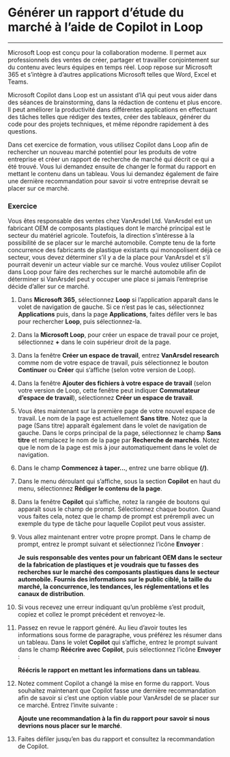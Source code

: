 
# Générer un rapport d’étude du marché à l’aide de Copilot in Loop
---
Microsoft Loop est conçu pour la collaboration moderne. Il permet aux professionnels des ventes de créer, partager et travailler conjointement sur du contenu avec leurs équipes en temps réel. Loop repose sur Microsoft 365 et s’intègre à d’autres applications Microsoft telles que Word, Excel et Teams.

Microsoft Copilot dans Loop est un assistant d’IA qui peut vous aider dans des séances de brainstorming, dans la rédaction de contenu et plus encore. Il peut améliorer la productivité dans différentes applications en effectuant des tâches telles que rédiger des textes, créer des tableaux, générer du code pour des projets techniques, et même répondre rapidement à des questions.

Dans cet exercice de formation, vous utilisez Copilot dans Loop afin de rechercher un nouveau marché potentiel pour les produits de votre entreprise et créer un rapport de recherche de marché qui décrit ce qui a été trouvé. Vous lui demandez ensuite de changer le format du rapport en mettant le contenu dans un tableau. Vous lui demandez également de faire une dernière recommandation pour savoir si votre entreprise devrait se placer sur ce marché.

### Exercice

Vous êtes responsable des ventes chez VanArsdel Ltd. VanArsdel est un fabricant OEM de composants plastiques dont le marché principal est le secteur du matériel agricole. Toutefois, la direction s’intéresse à la possibilité de se placer sur le marché automobile. Compte tenu de la forte concurrence des fabricants de plastique existants qui monopolisent déjà ce secteur, vous devez déterminer s’il y a de la place pour VanArsdel et s’il pourrait devenir un acteur viable sur ce marché. Vous voulez utiliser Copilot dans Loop pour faire des recherches sur le marché automobile afin de déterminer si VanArsdel peut y occuper une place si jamais l’entreprise décide d’aller sur ce marché.

1.  Dans **Microsoft 365**, sélectionnez **Loop** si l’application apparaît dans le volet de navigation de gauche. Si ce n’est pas le cas, sélectionnez **Applications** puis, dans la page **Applications**, faites défiler vers le bas pour rechercher **Loop**, puis sélectionnez-la.
2.  Dans la **Microsoft Loop**, pour créer un espace de travail pour ce projet, sélectionnez **+** dans le coin supérieur droit de la page.
3.  Dans la fenêtre **Créer un espace de travail**, entrez **VanArsdel research** comme nom de votre espace de travail, puis sélectionnez le bouton **Continuer** ou **Créer** qui s’affiche (selon votre version de Loop).
4.  Dans la fenêtre **Ajouter des fichiers à votre espace de travail** (selon votre version de Loop, cette fenêtre peut indiquer **Commutateur d’espace de travail**), sélectionnez **Créer un espace de travail**.
5.  Vous êtes maintenant sur la première page de votre nouvel espace de travail. Le nom de la page est actuellement **Sans titre**. Notez que la page (Sans titre) apparaît également dans le volet de navigation de gauche. Dans le corps principal de la page, sélectionnez le champ **Sans titre** et remplacez le nom de la page par **Recherche de marchés**. Notez que le nom de la page est mis à jour automatiquement dans le volet de navigation.
6.  Dans le champ **Commencez à taper...**, entrez une barre oblique **(/)**.
7.  Dans le menu déroulant qui s’affiche, sous la section **Copilot** en haut du menu, sélectionnez **Rédiger le contenu de la page**.
8.  Dans la fenêtre **Copilot** qui s’affiche, notez la rangée de boutons qui apparaît sous le champ de prompt. Sélectionnez chaque bouton. Quand vous faites cela, notez que le champ de prompt est prérempli avec un exemple du type de tâche pour laquelle Copilot peut vous assister.
9.  Vous allez maintenant entrer votre propre prompt. Dans le champ de prompt, entrez le prompt suivant et sélectionnez l’icône **Envoyer** :
    
    **Je suis responsable des ventes pour un fabricant OEM dans le secteur de la fabrication de plastiques et je voudrais que tu fasses des recherches sur le marché des composants plastiques dans le secteur automobile. Fournis des informations sur le public ciblé, la taille du marché, la concurrence, les tendances, les réglementations et les canaux de distribution**.
10. Si vous recevez une erreur indiquant qu’un problème s’est produit, copiez et collez le prompt précédent et renvoyez-le.
11. Passez en revue le rapport généré. Au lieu d’avoir toutes les informations sous forme de paragraphe, vous préférez les résumer dans un tableau. Dans le volet **Copilot** qui s’affiche, entrez le prompt suivant dans le champ **Réécrire avec Copilot**, puis sélectionnez l’icône **Envoyer** :
    
    **Réécris le rapport en mettant les informations dans un tableau**.
12. Notez comment Copilot a changé la mise en forme du rapport. Vous souhaitez maintenant que Copilot fasse une dernière recommandation afin de savoir si c’est une option viable pour VanArsdel de se placer sur ce marché. Entrez l’invite suivante :
    
    **Ajoute une recommandation à la fin du rapport pour savoir si nous devrions nous placer sur le marché**.
13. Faites défiler jusqu’en bas du rapport et consultez la recommandation de Copilot.
